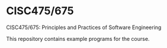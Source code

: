 # CISC475/675
CISC475/675: Principles and Practices of Software Engineering

This repository contains example programs for the course.
